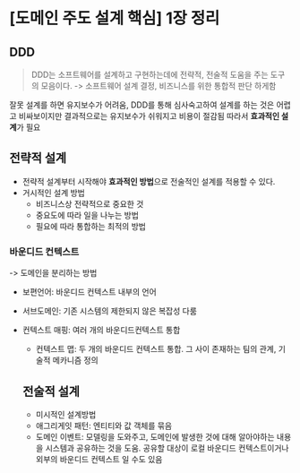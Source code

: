 # [도메인 주도 설계 핵심] 1장 정리

## DDD
> DDD는 소프트웨어를 설계하고 구현하는데에 전략적, 전술적 도움을 주는 도구의 모음이다.
-> 소프트웨어 설계 결정, 비즈니스를 위한 통합적 판단 하게함

잘못 설계를 하면 유지보수가 어려움, DDD를 통해 심사숙고하여 설계를 하는 것은 어렵고 비싸보이지만 결과적으로는 유지보수가 쉬워지고 비용이 절감됨
따라서 **효과적인 설계**가 필요

## 전략적 설계
- 전략적 설계부터 시작해야 **효과적인 방법**으로 전술적인 설계를 적용할 수 있다.
- 거시적인 설계 방법
  - 비즈니스상 전략적으로 중요한 것
  - 중요도에 따라 일을 나누는 방법
  - 필요에 따라 통합하는 최적의 방법

### 바운디드 컨텍스트 
-> 도메인을 분리하는 방법

- 보편언어: 바운디드 컨텍스트 내부의 언어
- 서브도메인: 기존 시스템의 제한되지 않은 복잡성 다룸
- 컨텍스트 매핑: 여러 개의 바운디드컨텍스트 통합
  - 컨텍스트 맵: 두 개의 바운디드 컨텍스트 통합. 그 사이 존재하는 팀의 관계, 기술적 메카니즘 정의

  ## 전술적 설계
  - 미시적인 설계방법
  - 애그리게잇 패턴: 엔티티와 값 객체를 묶음
  - 도메인 이벤트: 모델링을 도와주고, 도메인에 발생한 것에 대해 알아야하는 내용을 시스템과 공유하는 것을 도움. 공유할 대상이 로컬 바운디드 컨텍스트이거나 외부의 바운디드 컨텍스트 일 수도 있음 